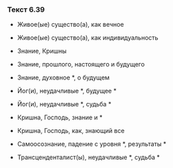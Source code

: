 ### Текст 6.39

- Живое(ые) существо(а), как вечное

- Живое(ые) существо(а), как индивидуальность

- Знание, Кришны

- Знание, прошлого, настоящего и будущего

- Знание, духовное *, о будущем

- Йог(и), неудачливые *, будущее *

- Йог(и), неудачливые *, судьба *

- Кришна, Господь, знание и *

- Кришна, Господь, как, знающий все

- Самоосознание, падение с уровня *, результаты *

- Трансценденталист(ы), неудачливые *, судьба *
	
